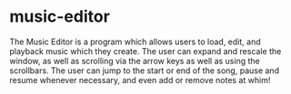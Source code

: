 # music-editor
The Music Editor is a program which allows users to load, edit, and playback music which they create. The user can expand and rescale the window, as well as scrolling via the arrow keys as well as using the scrollbars. The user can jump to the start or end of the song, pause and resume whenever necessary, and even add or remove notes at whim!
